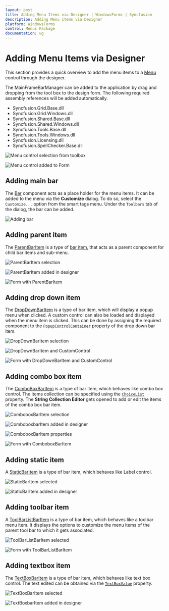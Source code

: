 ```yaml
---
layout: post
title: Adding Menu Items via Designer | WindowsForms | Syncfusion
description: Adding Menu Items via Designer
platform: WindowsForms
control: Menus Package 
documentation: ug
---
```


# Adding Menu Items via Designer

This section provides a quick overview to add the menu items to a [Menu](https://help.syncfusion.com/cr/cref_files/windowsforms/Syncfusion.Tools.Windows~Syncfusion.Windows.Forms.Tools.XPMenus.MainFrameBarManager.html) control through the designer.

The MainFrameBarManager can be added to the application by drag and dropping from the tool box to the design form. The following required assembly references will be added automatically.

* Syncfusion.Grid.Base.dll
* Syncfusion.Grid.Windows.dll
* Syncfusion.Shared.Base.dll
* Syncfusion.Shared.Windows.dll
* Syncfusion.Tools.Base.dll
* Syncfusion.Tools.Windows.dll
* Syncfusion.Licensing.dll
* Syncfusion.SpellChecker.Base.dll

![Menu control selection from toolbox](Adding-menu-items-via-designer-images/menuControl_ToolBox_Selection.png)

![Menu control added to Form](Adding-menu-items-via-designer-images/menuControl_Added_To_Form.png)

## Adding main bar

The [Bar](https://help.syncfusion.com/cr/cref_files/windowsforms/Syncfusion.Tools.Windows~Syncfusion.Windows.Forms.Tools.XPMenus.Bar.html) component acts as a place holder for the menu items. It can be added to the menu via the **Customize** dialog. To do so, select the `Customize...` option from the smart tags menu. Under the `Toolbars` tab of the dialog, the bar can be added.

![Adding bar](Adding-menu-items-via-designer-images/adding_Bar.png)

## Adding parent item

The [ParentBarItem](https://help.syncfusion.com/cr/cref_files/windowsforms/Syncfusion.Tools.Windows~Syncfusion.Windows.Forms.Tools.XPMenus.ParentBarItem.html) is a type of [bar item](https://help.syncfusion.com/cr/cref_files/windowsforms/Syncfusion.Tools.Windows~Syncfusion.Windows.Forms.Tools.XPMenus.BarItem.html), that acts as a parent component for child bar items and sub-menu.

![ParentBarItem selection](Adding-menu-items-via-designer-images/parentBarItem_Selection.png)

![ParentBarItem added in designer](Adding-menu-items-via-designer-images/parentBarItem_CustomizeDialog.png)

![Form with ParentBarItem](Adding-menu-items-via-designer-images/form_with_ParentBarItem.png)

## Adding drop down item

The [DropDownBarItem](https://help.syncfusion.com/cr/cref_files/windowsforms/Syncfusion.Tools.Windows~Syncfusion.Windows.Forms.Tools.XPMenus.DropDownBarItem.html) is a type of bar item, which will display a popup menu when clicked. A custom control can also be loaded and displayed when the menu item is clicked. This can be done by assigning the required component to the [`PopupControlContainer`](https://help.syncfusion.com/cr/cref_files/windowsforms/Syncfusion.Tools.Windows~Syncfusion.Windows.Forms.Tools.XPMenus.DropDownBarItem~PopupControlContainer.html) property of the drop down bar item.

![DropDownBarItem selection](Adding-menu-items-via-designer-images/dropDownBarItem_Selection.png)

![DropDownBarItem and CustomControl](Adding-menu-items-via-designer-images/dropDownBarItem_CustomControl.png)

![Form with DropDownBarItem and CustomControl](Adding-menu-items-via-designer-images/form_with_DropDownBarItem_CustomControl.png)

## Adding combo box item

The [ComboBoxBarItem](https://help.syncfusion.com/cr/cref_files/windowsforms/Syncfusion.Tools.Windows~Syncfusion.Windows.Forms.Tools.XPMenus.ComboBoxBarItem.html) is a type of bar item, which behaves like combo box control. The items collection can be specified using the [`ChoiceList`](https://help.syncfusion.com/cr/cref_files/windowsforms/Syncfusion.Tools.Windows~Syncfusion.Windows.Forms.Tools.XPMenus.ComboBoxBarItem~ChoiceList.html) property. The **String Collection Editor** gets opened to add or edit the items of the combo box bar item.

![ComboboxBarItem selection](Adding-menu-items-via-designer-images/comboboxBarItem_Selection.png)

![ComboboxbarItem added in designer](Adding-menu-items-via-designer-images/comboboxbarItem_Designer_Added.png)

![ComboboxBarItem properties](Adding-menu-items-via-designer-images/comboboxBarItem_Properties.png)

![Form with ComboboxBarItem](Adding-menu-items-via-designer-images/form_with_ComboboxBarItem.png)

## Adding static item

A [StaticBarItem](https://help.syncfusion.com/cr/cref_files/windowsforms/Syncfusion.Tools.Windows~Syncfusion.Windows.Forms.Tools.XPMenus.StaticBarItem.html) is a type of bar item, which behaves like Label control.

![StaticBarItem selected](Adding-menu-items-via-designer-images/staticBarItem_Selected.png)

![StaticBarItem added in designer](Adding-menu-items-via-designer-images/form_with_StaticBarItem_Designer.png)

## Adding toolbar item

A [ToolBarListBarItem](https://help.syncfusion.com/cr/cref_files/windowsforms/Syncfusion.Tools.Windows~Syncfusion.Windows.Forms.Tools.XPMenus.ToolBarListBarItem.html) is a type of bar item, which behaves like a toolbar menu item. It displays the options to customize the menu items of the parent tool bar to which it gets associated.

![ToolBarListBarItem selected](Adding-menu-items-via-designer-images/toolBarListBarItem_Selected.png)

![Form with ToolBarListBarItem](Adding-menu-items-via-designer-images/form_with_ToolBarListBarItem.png)

## Adding textbox item

The [TextBoxBarItem](https://help.syncfusion.com/cr/cref_files/windowsforms/Syncfusion.Tools.Windows~Syncfusion.Windows.Forms.Tools.XPMenus.TextBoxBarItem.html) is a type of bar item, which behaves like text box control. The text edited can be obtained via the [`TextBoxValue`](https://help.syncfusion.com/cr/cref_files/windowsforms/Syncfusion.Tools.Windows~Syncfusion.Windows.Forms.Tools.XPMenus.TextBoxBarItem~TextBoxValue.html) property.

![TextBoxBarItem selected](Adding-menu-items-via-designer-images/textBoxBarItem_Selected.png)

![TextBoxbarItem added in designer](Adding-menu-items-via-designer-images/textBoxbarItem_Added_Designer.png)
